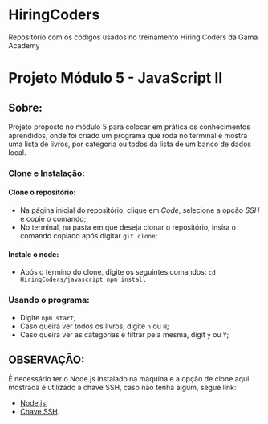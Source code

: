 # HiringCoders
Repositório com os códigos usados no treinamento Hiring Coders da Gama Academy

# Projeto Módulo 5 - JavaScript II

## Sobre:

Projeto proposto no módulo 5 para colocar em prática os conhecimentos aprendidos, onde foi criado um programa que roda no terminal e mostra uma lista de livros, por categoria ou todos da lista de um banco de dados local. 

### Clone e Instalação:

#### Clone o repositório:

- Na página inicial do repositório, clique em *Code*, selecione a opção *SSH* e copie o comando;
- No terminal, na pasta em que deseja clonar o repositório, insira o comando copiado após digitar `git clone`;

#### Instale o node:

- Após o termino do clone, digite os seguintes comandos:
`
cd HiringCoders/javascript
npm install
`

### Usando o programa:

- Digite `npm start`;
- Caso queira ver todos os livros, digite `n` ou `N`;
- Caso queira ver as categorias e filtrar pela mesma, digit `y` ou `Y`;

## OBSERVAÇÃO:

É necessário ter o Node.js instalado na máquina e a opção de clone aqui mostrada é utilizado a chave SSH, caso não tenha algum, segue link:
- [Node.js](https://nodejs.org/pt-br/);
- [Chave SSH](https://docs.github.com/pt/github/authenticating-to-github/connecting-to-github-with-ssh/adding-a-new-ssh-key-to-your-github-account).